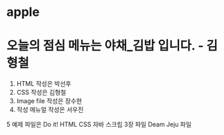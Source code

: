 # apple
# 오늘의 점심 메뉴는 야채_김밥 입니다. - 김형철

1. HTML 작성은 박선후
2. CSS 작성은 김형철
3. Image file 작성은 장수현
4. 작성 메뉴얼 작성은 서우진


5 예제 파일은 Do it! HTML CSS 자바 스크립  3장 파일 Deam Jeju 파일 


